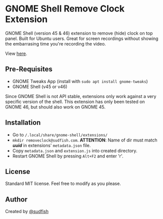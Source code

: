 # GNOME Shell Remove Clock Extension 
GNOME Shell (version 45 &amp; 46) extension to remove (hide) clock on top panel. 
Built for Ubuntu users. Great for screen recordings without showing the embarrasing
time you're recording the video.

View [here](https://extensions.gnome.org/extension/6967/remove-clock/).

## Pre-Requisites
* GNOME Tweaks App (install with ```sudo apt install gnome-tweaks```)
* GNOME Shell (v45 or v46)

Since GNOME Shell is not API stable, extensions only work against a very
specific version of the shell. This extension has only been tested on GNOME
46, but should also work on GNOME 45.

## Installation
* Go to ```/.local/share/gnome-shell/extensions/```
* ```mkdir removeclock@sudfish.com```. **ATTENTION**: Name of dir must match **_uuid_** in extensions' ```metadata.json``` file.
* Copy ```metadata.json``` and ```extension.js``` into created directory.
* Restart GNOME Shell by pressing ```Alt+F2``` and enter 'r'.

## License
Standard MIT license. Feel free to modify as you please.

## Author
Created by [@sudfish](https://github.com/sudfish)
